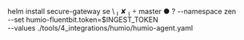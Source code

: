 helm install secure-gateway se \                                        ✘   master ● ?
  --namespace zen \
  --set humio-fluentbit.token=$INGEST_TOKEN \
  --values ./tools/4_integrations/humio/humio-agent.yaml